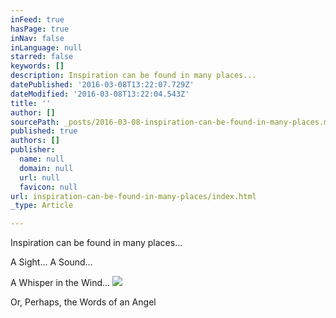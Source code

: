 ```yaml
---
inFeed: true
hasPage: true
inNav: false
inLanguage: null
starred: false
keywords: []
description: Inspiration can be found in many places...
datePublished: '2016-03-08T13:22:07.729Z'
dateModified: '2016-03-08T13:22:04.543Z'
title: ''
author: []
sourcePath: _posts/2016-03-08-inspiration-can-be-found-in-many-places.md
published: true
authors: []
publisher:
  name: null
  domain: null
  url: null
  favicon: null
url: inspiration-can-be-found-in-many-places/index.html
_type: Article

---
```

Inspiration can be found in many places...

A Sight... A Sound... 

A Whisper in the Wind...
![](https://the-grid-user-content.s3-us-west-2.amazonaws.com/018489bd-1603-495f-8f09-f3b751dc4061.jpg)

Or, Perhaps, the Words of an Angel
